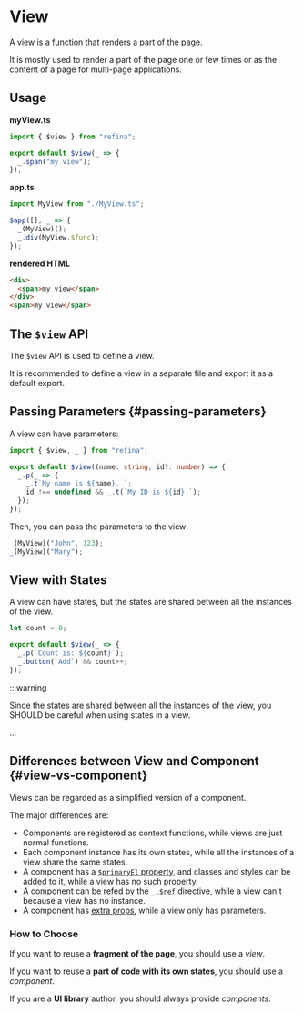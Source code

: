 # View

A view is a function that renders a part of the page.

It is mostly used to render a part of the page one or few times or as the content of a page for multi-page applications.

## Usage

**myView.ts**

```ts
import { $view } from "refina";

export default $view(_ => {
  _.span("my view");
});
```

**app.ts**

```ts
import MyView from "./MyView.ts";

$app([], _ => {
  _(MyView)();
  _.div(MyView.$func);
});
```

**rendered HTML**

```html
<div>
  <span>my view</span>
</div>
<span>my view</span>
```

## The `$view` API

The `$view` API is used to define a view.

It is recommended to define a view in a separate file and export it as a default export.

## Passing Parameters {#passing-parameters}

A view can have parameters:

```ts
import { $view, _ } from "refina";

export default $view((name: string, id?: number) => {
  _.p(_ => {
    _.t`My name is ${name}. `;
    id !== undefined && _.t(`My ID is ${id}.`);
  });
});
```

Then, you can pass the parameters to the view:

```ts
_(MyView)("John", 123);
_(MyView)("Mary");
```

## View with States

A view can have states, but the states are shared between all the instances of the view.

```ts
let count = 0;

export default $view(_ => {
  _.p(`Count is: ${count}`);
  _.button(`Add`) && count++;
});
```

:::warning

Since the states are shared between all the instances of the view, you SHOULD be careful when using states in a view.

:::

## Differences between View and Component {#view-vs-component}

Views can be regarded as a simplified version of a component.

The major differences are:

- Components are registered as context functions, while views are just normal functions.
- Each component instance has its own states, while all the instances of a view share the same states.
- A component has a [`$primaryEl` property](./component.md#primary-element), and classes and styles can be added to it, while a view has no such property.
- A component can be refed by the [`_.$ref`](../apis/directives.md#ref) directive, while a view can't because a view has no instance.
- A component has [extra props](./component.md#extra-props), while a view only has parameters.

### How to Choose

If you want to reuse a **fragment of the page**, you should use a _view_.

If you want to reuse a **part of code with its own states**, you should use a _component_.

If you are a **UI library** author, you should always provide _components_.
